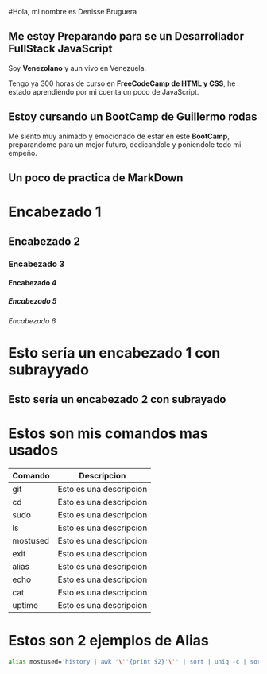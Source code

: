 #Hola, mi nombre es Denisse Bruguera
## Me estoy Preparando para se un Desarrollador **FullStack JavaScript**

Soy **Venezolano** y aun vivo en Venezuela.

Tengo ya 300 horas de curso en **FreeCodeCamp de HTML y CSS**, he estado aprendiendo por mi cuenta un poco de 
JavaScript.

## Estoy cursando un **BootCamp de Guillermo rodas**

Me siento muy animado y emocionado de estar en este **BootCamp**, preparandome para un mejor futuro, 
dedicandole y poniendole todo mi empeño.

## Un poco de practica de MarkDown

# Encabezado 1
## Encabezado 2
### Encabezado 3
#### Encabezado 4
##### Encabezado 5
###### Encabezado 6

Esto sería un encabezado 1 con subrayyado
=
Esto sería un encabezado 2 con subrayado
---

# Estos son mis comandos mas usados
<!--
## Para seleccionar multiples lineas cun multiples cursores, se selecciona y despues **shift alt i**
-->

| Comando  | Descripcion             |
|----------|-------------------------|
| git      | Esto es una descripcion |
| cd       | Esto es una descripcion |
| sudo     | Esto es una descripcion |
| ls       | Esto es una descripcion |
| mostused | Esto es una descripcion |
| exit     | Esto es una descripcion |
| alias    | Esto es una descripcion |
| echo     | Esto es una descripcion |
| cat      | Esto es una descripcion |
| uptime   | Esto es una descripcion |

# Estos son 2 ejemplos de **Alias** 
```bash
alias mostused='history | awk '\''{print $2}'\'' | sort | uniq -c | sort -nr | head -n 10'
```

<!--
**brugueradev/brugueradev** is a ✨ _special_ ✨ repository because its `README.md` (this file) appears on your GitHub profile.

Here are some ideas to get you started:

- 🔭 I’m currently working on ...
- 🌱 I’m currently learning ...
- 👯 I’m looking to collaborate on ...
- 🤔 I’m looking for help with ...
- 💬 Ask me about ...
- 📫 How to reach me: ...
- 😄 Pronouns: ...
- ⚡ Fun fact: ...
-->
